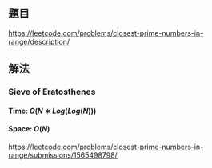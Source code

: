 ## 題目
https://leetcode.com/problems/closest-prime-numbers-in-range/description/
## 解法
### Sieve of Eratosthenes
#### Time: $O(N∗Log(Log(N)))$
#### Space:  $O(N)$
https://leetcode.com/problems/closest-prime-numbers-in-range/submissions/1565498798/

